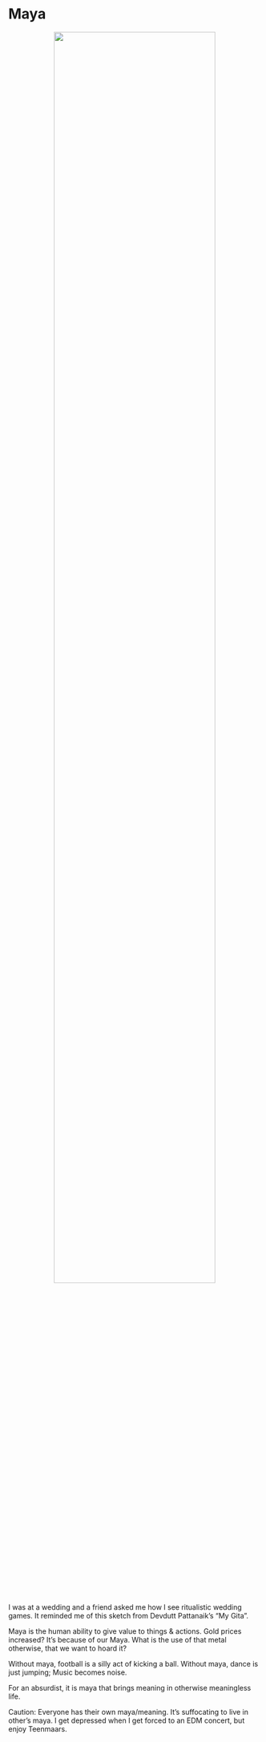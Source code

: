 # Maya
<div style="text-align: center"><img src="blogs/maya.jpg" width="80%"/></div>

I was at a wedding and a friend asked me how I see ritualistic wedding games. It reminded me of this sketch from Devdutt Pattanaik’s “My Gita”.

Maya is the human ability to give value to things & actions. Gold prices increased? It’s because of our Maya. What is the use of that metal otherwise, that we want to hoard it?

Without maya, football is a silly act of kicking a ball. Without maya, dance is just jumping; Music becomes noise.

For an absurdist, it is maya that brings meaning in otherwise meaningless life.

Caution: Everyone has their own maya/meaning. It’s suffocating to live in other’s maya. I get depressed when I get forced to an EDM concert, but enjoy Teenmaars.